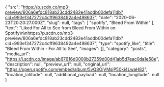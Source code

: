 {
  "src": "https://p.scdn.co/mp3-preview/806a6efdc818ab23cdd2482e41addb00defa11db?cid=993e1347272c4cff9638492a4e498637",
  "date": "2020-06-23T20:20:27.000Z",
  "slug": null,
  "tags": [
    "spotify",
    "Bleed From Within"
  ],
  "text": "Liked For All to See from Bleed From Within on Spotify\n\nhttps://p.scdn.co/mp3-preview/806a6efdc818ab23cdd2482e41addb00defa11db?cid=993e1347272c4cff9638492a4e498637",
  "type": "spotify_like",
  "title": "Bleed From Within - For All to See",
  "images": [],
  "category": "posts",
  "media_url": "https://i.scdn.co/image/ab67616d0000b27359d00d41ab5d7eac0da1e58e",
  "description": null,
  "preview_url": null,
  "original_url": "https://open.spotify.com/embed/album/5vQ8OjVMsjP50ki4LwaH82",
  "location_latitude": null,
  "additional_payload": null,
  "location_longitude": null
}